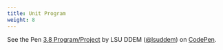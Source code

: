 ```yaml
---
title: Unit Program
weight: 8
---
```


<p data-height="600" data-theme-id="33744" data-slug-hash="00f22687ed5bd8530315a2b76f2c6317" data-default-tab="js,result" data-user="lsuddem" data-embed-version="2" data-pen-title="3.8 Program/Project" data-preview="true" data-editable="true" class="codepen">See the Pen <a href="https://codepen.io/lsuddem/pen/00f22687ed5bd8530315a2b76f2c6317/">3.8 Program/Project</a> by LSU DDEM (<a href="https://codepen.io/lsuddem">@lsuddem</a>) on <a href="https://codepen.io">CodePen</a>.</p>
<script async src="https://static.codepen.io/assets/embed/ei.js"></script>